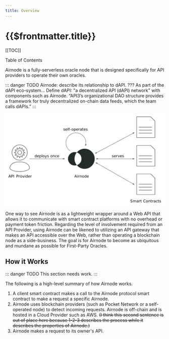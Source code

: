 ```yaml
---
title: Overview
---
```


# {{$frontmatter.title}}


[[TOC]]

<Version selectedVersion="next" />

<div class="toc-label">Table of Contents</div>

Airnode is a fully-serverless oracle node that is designed specifically for API providers
to operate their own oracles.

::: danger TODO
Airnode: describe its relationship to dAPI. ??? As part of the dAPI eco-system...  Define dAPI: "a decentralized API (dAPI) network" with components such as Airnode. “API3’s organizational DAO structure provides a framework for truly decentralized on-chain data feeds, which the team calls dAPIs.”
:::



![Airnode](../figures/airnode.png)

One way to see Airnode is as a lightweight wrapper around a Web API that allows it to communicate with smart contract platforms with no overhead or payment token friction. Regarding the level of involvement required from an API Provider, using Airnode can be likened to utilizing an API gateway that makes an API accessible over the Web, rather than operating a blockchain node as a side-business. The goal is for Airnode to become as ubiquitous and mundane as possible for First-Party Oracles.

## How it Works

::: danger TODO
This section needs work.
:::

The following is a high-level summary of how Airnode works.

1. A client smart contract makes a call to the Airnode protocol smart contract to make a request a specific Airnode.
2. Airnode uses blockchain providers (such as Pocket Network or a self-operated node) to detect incoming requests. Airnode is off-chain and is hosted in a Cloud Provider such as AWS. ~~(I think this second sentence is out of place here because 1-2-3 describes the process while it describes the properties of Airnode.)~~
3. Airnode makes a request to its owner's API.